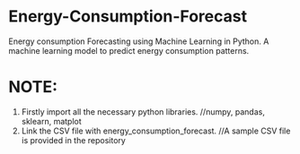 # Energy-Consumption-Forecast
Energy consumption Forecasting using Machine Learning in Python. A machine learning model to predict energy consumption patterns.

# NOTE:
1. Firstly import all the necessary python libraries. //numpy, pandas, sklearn, matplot
2. Link the CSV file with energy_consumption_forecast. //A sample CSV file is provided in the repository
   
